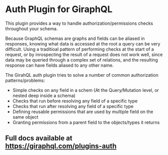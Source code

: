 # Auth Plugin for GiraphQL

This plugin provides a way to handle authorization/permissions checks throughout your schema.

Because GraphQL schemas are graphs and fields can be aliased in responses, knowing what data is
accessed at the root a query can be very difficult. Using a traditioal pattern of performing checks
at the start of a request, or by inrospecting the result of a request does not work well, since data
may be queried through a complex set of relations, and the resulting response can have fields
aliased to any other name.

The GirahQL auth plugin tries to solve a number of common authorization patterns/problems:

-   Simple checks on any field in a schem (At the Query/Mutation level, or nested deep inside a
    schema)
-   Checks that run before resolving any field of a specific type
-   Checks that run after resolving any field of a specific type
-   Defining reusable permissions that are used by multiple field on the same object
-   Granting permissions from a parent field to the objects/types it returns

## Full docs available at https://giraphql.com/plugins-auth
